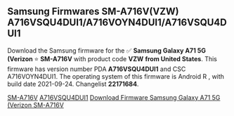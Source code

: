 <h2>Samsung Firmwares SM-A716V(VZW) A716VSQU4DUI1/A716VOYN4DUI1/A716VSQU4DUI1</h2>
Download the Samsung firmware for the ✅ <strong>Samsung Galaxy A71 5G (Verizon </strong> ⭐ <strong>SM-A716V</strong> with product code <strong>VZW</strong> <strong> from United States</strong>. This firmware has version number PDA <strong>A716VSQU4DUI1</strong> and CSC A716VOYN4DUI1. The operating system of this firmware is Android R , with build date 2021-09-24. Changelist <strong>22171684</strong>.


[SM-A716V](https://samfirm.shop/samsung/model/SM-A716V)
[A716VSQU4DUI1](https://samfirm.shop/samsung/pda/A716VSQU4DUI1)
[Download Firmware Samsung Galaxy A71 5G (Verizon SM-A716V](https://samfirm.shop/samsung/firmware/459001)

